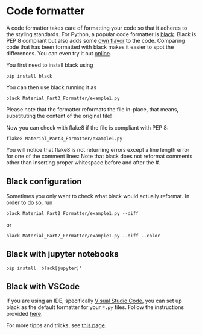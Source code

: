 # Code formatter
A code formatter takes care of formatting your code so that it adheres to the styling standards. For Python, a popular code formatter is [black](https://black.readthedocs.io/en/stable/). Black is PEP 8 compliant but also adds some [own flavor](https://black.readthedocs.io/en/stable/the_black_code_style/current_style.html) to the code. Comparing code that has been formatted with black makes it easier to spot the differences. You can even try it out [online](https://black.vercel.app/?version=stable&state=_Td6WFoAAATm1rRGAgAhARYAAAB0L-Wj4ARsAnNdAD2IimZxl1N_WlkPinBFoXIfdFTaTVkGVeHShArYj9yPlDvwBA7LhGo8BvRQqDilPtgsfdKl-ha7EFp0Ma6lY_06IceKiVsJ3BpoICJM9wU1VJLD7l3qd5xTmo78LqThf9uibGWcWCD16LBOn0JK8rhhx_Gf2ClySDJtvm7zQJ1Z-Ipmv9D7I_zhjztfi2UTVsJp7917XToHBm2EoNZqyE8homtGskFIiif5EZthHQvvOj8S2gJx8_t_UpWp1ScpIsD_Xq83LX-B956I_EBIeNoGwZZPFC5zAIoMeiaC1jU-sdOHVucLJM_x-jkzMvK8Utdfvp9MMvKyTfb_BZoe0-FAc2ZVlXEpwYgJVAGdCXv3lQT4bpTXyBwDrDVrUeJDivSSwOvT8tlnuMrXoD1Sk2NZB5SHyNmZsfyAEqLALbUnhkX8hbt5U2yNQRDf1LQhuUIOii6k6H9wnDNRnBiQHUfzKfW1CLiThnuVFjlCxQhJ60u67n3EK38XxHkQdOocJXpBNO51E4-f9z2hj0EDTu_ScuqOiC9cI8qJ4grSZIOnnQLv9WPvmCzx5zib3JacesIxMVvZNQiljq_gL7udm1yeXQjENOrBWbfBEkv1P4izWeAysoJgZUhtZFwKFdoCGt2TXe3xQ-wVZFS5KoMPhGFDZGPKzpK15caQOnWobOHLKaL8eFA-qI44qZrMQ7sSLn04bYeenNR2Vxz7hvK0lJhkgKrpVfUnZrtF-e-ubeeUCThWus4jZbKlFBe2Kroz90Elij_UZBMFCcFo0CfIx5mGlrINrTJLhERszRMMDd39XsBDzpZIYV4TcG7HoMS_IF8aMAAAxI-5uTWXbUQAAY8F7QgAAP01Vc6xxGf7AgAAAAAEWVo=).

You first need to install black using
```
pip install black
```
You can then use black running it as 
```
black Material_Part3_Formatter/example1.py
```
Please note that the formatter reformats the file in-place, that means, substituting the content of the original file!

Now you can check with flake8 if the file is compliant with PEP 8:
```
flake8 Material_Part3_Formatter/example1.py
```
You will notice that flake8 is not returning errors except a line length error for one of the comment lines: Note that black does not reformat comments other than inserting proper whitespace before and after the #.

## Black configuration
Sometimes you only want to check what black would actually reformat. In order to do so, run
```
black Material_Part2_Formatter/example1.py --diff
```
or
```
black Material_Part2_Formatter/example1.py --diff --color
```

## Black with jupyter notebooks

```
pip install 'black[jupyter]'
```


## Black with VSCode
If you are using an IDE, specifically [Visual Studio Code](https://code.visualstudio.com/), you can set up black as the default formatter for your `*.py` files. Follow the instructions provided [here](https://dev.to/adamlombard/how-to-use-the-black-python-code-formatter-in-vscode-3lo0).

For more tipps and tricks, see [this page](https://code.visualstudio.com/docs/python/editing).